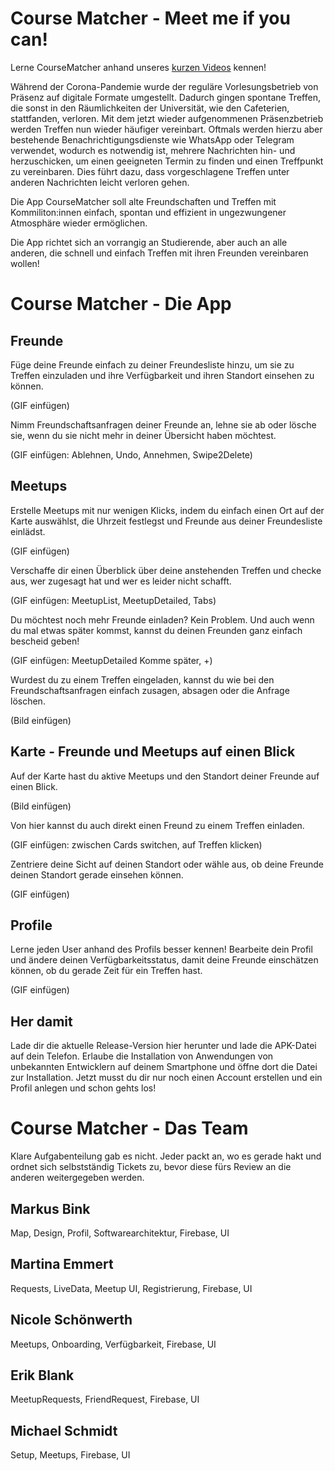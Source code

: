# Course Matcher - Meet me if you can!

Lerne CourseMatcher anhand unseres [kurzen Videos](readme_resources/course-matcher-video.mp4) kennen!

Während der Corona-Pandemie wurde der reguläre Vorlesungsbetrieb von Präsenz auf digitale Formate umgestellt. Dadurch gingen spontane Treffen, die sonst in den Räumlichkeiten der Universität, wie den Cafeterien, stattfanden, verloren. Mit dem jetzt wieder aufgenommenen Präsenzbetrieb werden Treffen nun wieder häufiger vereinbart. Oftmals werden hierzu aber bestehende Benachrichtigungsdienste wie WhatsApp oder Telegram verwendet, wodurch es notwendig ist, mehrere Nachrichten hin- und herzuschicken, um einen geeigneten Termin zu finden und einen Treffpunkt zu vereinbaren. Dies führt dazu, dass
vorgeschlagene Treffen unter anderen Nachrichten leicht verloren gehen.

Die App CourseMatcher soll alte
Freundschaften und Treffen mit Kommiliton:innen einfach, spontan und effizient in ungezwungener Atmosphäre
wieder ermöglichen.

Die App richtet sich an vorrangig an Studierende, aber auch an alle anderen, die schnell und einfach Treffen mit ihren Freunden vereinbaren wollen!

# Course Matcher - Die App

## Freunde
Füge deine Freunde einfach zu deiner Freundesliste hinzu, um sie zu Treffen einzuladen und ihre Verfügbarkeit und ihren Standort einsehen zu können.

(GIF einfügen)

Nimm Freundschaftsanfragen deiner Freunde an, lehne sie ab oder lösche sie, wenn du sie nicht mehr in deiner Übersicht haben möchtest.

(GIF einfügen: Ablehnen, Undo, Annehmen, Swipe2Delete)

## Meetups
Erstelle Meetups mit nur wenigen Klicks, indem du einfach einen Ort auf der Karte auswählst, die Uhrzeit festlegst und Freunde aus deiner Freundesliste einlädst.

(GIF einfügen)

Verschaffe dir einen Überblick über deine anstehenden Treffen und checke aus, wer zugesagt hat und wer es leider nicht schafft.

(GIF einfügen: MeetupList, MeetupDetailed, Tabs)

Du möchtest noch mehr Freunde einladen? Kein Problem. Und auch wenn du mal etwas später kommst, kannst du deinen Freunden ganz einfach bescheid geben!

(GIF einfügen: MeetupDetailed Komme später, +)

Wurdest du zu einem Treffen eingeladen, kannst du wie bei den Freundschaftsanfragen einfach zusagen, absagen oder die Anfrage löschen.

(Bild einfügen)

## Karte - Freunde und Meetups auf einen Blick
Auf der Karte hast du aktive Meetups und den Standort deiner Freunde auf einen Blick.

(Bild einfügen)

Von hier kannst du auch direkt einen Freund zu einem Treffen einladen.

(GIF einfügen: zwischen Cards switchen, auf Treffen klicken)

Zentriere deine Sicht auf deinen Standort oder wähle aus, ob deine Freunde deinen Standort gerade einsehen können.

(GIF einfügen)

## Profile
Lerne jeden User anhand des Profils besser kennen! Bearbeite dein Profil und ändere deinen Verfügbarkeitsstatus, damit deine Freunde einschätzen können, ob du gerade Zeit für ein Treffen hast.

(GIF einfügen)

## Her damit
Lade dir die aktuelle Release-Version hier herunter und lade die APK-Datei auf dein Telefon. Erlaube die Installation von Anwendungen von unbekannten Entwicklern auf deinem Smartphone und öffne dort die Datei zur Installation. Jetzt musst du dir nur noch einen Account erstellen und ein Profil anlegen und schon gehts los!

# Course Matcher - Das Team
Klare Aufgabenteilung gab es nicht. Jeder packt an, wo es gerade hakt und ordnet sich selbstständig Tickets zu, bevor diese fürs Review an die anderen weitergegeben werden.
## Markus Bink
Map, Design, Profil, Softwarearchitektur, Firebase, UI
## Martina Emmert 
Requests, LiveData, Meetup UI, Registrierung, Firebase, UI
## Nicole Schönwerth
Meetups, Onboarding, Verfügbarkeit, Firebase, UI
## Erik Blank
MeetupRequests, FriendRequest, Firebase, UI
## Michael Schmidt
Setup, Meetups, Firebase, UI
